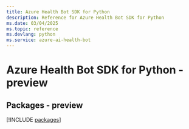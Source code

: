 ```yaml
---
title: Azure Health Bot SDK for Python
description: Reference for Azure Health Bot SDK for Python
ms.date: 03/04/2025
ms.topic: reference
ms.devlang: python
ms.service: azure-ai-health-bot
---
```

# Azure Health Bot SDK for Python - preview
## Packages - preview
[!INCLUDE [packages](health-bot-index.md)]